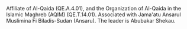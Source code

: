  Affiliate of Al-Qaida (QE.A.4.01), and the Organization of Al-Qaida in the
Islamic Maghreb (AQIM) (QE.T.14.01). Associated with Jama'atu Ansarul Muslimina
Fi Biladis-Sudan (Ansaru). The leader is Abubakar Shekau. 
